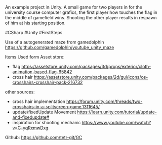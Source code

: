 
An example project in Unity. A small game for two players in for the university course computer grafics, the first player how touches the flag in the middle of gamefield wins. Shooting the other player  results in respawn of him at his starting position.

#CSharp 
#Unity
#FirstSteps

Use of a autogenerated maze from gamedolphin
https://github.com/gamedolphin/youtube_unity_maze

Items Used form Asset store: 

- flag
	https://assetstore.unity.com/packages/3d/props/exterior/cloth-animation-based-flag-65842
- cross hair
	https://assetstore.unity.com/packages/2d/gui/icons/os-crosshairs-crosshair-pack-216732

other sources: 

- cross hair implementation 
	https://forum.unity.com/threads/two-crosshairs-in-a-splitscreen-game.1311645/
- update/fixedUpdate Movement
	https://learn.unity.com/tutorial/update-and-fixedupdate#
- inspiration for shooting mechanic
	https://www.youtube.com/watch?v=C-yqRxmwDxg

Github: https://github.com/tetr-git/GC